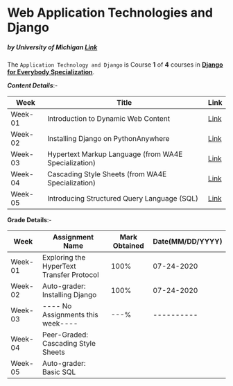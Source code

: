 # Web Application Technologies and Django
##### by University of Michigan [Link](https://www.coursera.org/learn/django-database-web-apps)

The `Application Technology and Django` is Course **1** of **4** courses in 
**[Django for Everybody Specialization](https://www.coursera.org/specializations/django)**.

***Content Details***:-

| Week  | Title  |  Link  |
|---   |---   |---   |
| Week-01  | Introduction to Dynamic Web Content  | [Link](/Week-01/)  |
| Week-02  | Installing Django on PythonAnywhere  | [Link](/Week-02/)  |
| Week-03  | Hypertext Markup Language (from WA4E Specialization)  | [Link](/Week-03/)  |
| Week-04  | Cascading Style Sheets (from WA4E Specialization)  | [Link](/Week-04/)  |
| Week-05  | Introducing Structured Query Language (SQL)  | [Link](/Week-05/)  |


**Grade Details**:-

| Week  | Assignment Name  | Mark Obtained  | Date(MM/DD/YYYY)  |
|---   |---   |---   |---   |
| Week-01  | Exploring the HyperText Transfer Protocol  | 100%  | 07-24-2020  |
| Week-02  | Auto-grader: Installing Django  | 100%  | 07-24-2020 |
| Week-03  | ---- No Assignments this week----  | ---%  | ----------  |
| Week-04  | Peer-Graded: Cascading Style Sheets  |   | |
| Week-05  | Auto-grader: Basic SQL |   |   |
